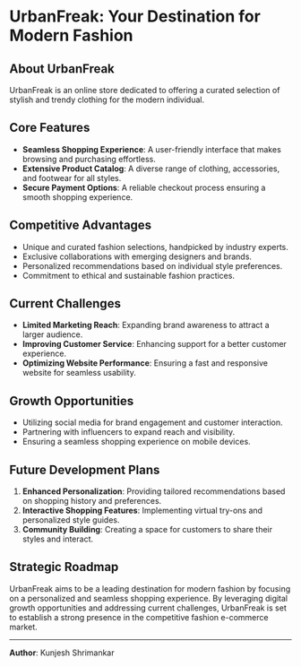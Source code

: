 # UrbanFreak: Your Destination for Modern Fashion

## About UrbanFreak
UrbanFreak is an online store dedicated to offering a curated selection of stylish and trendy clothing for the modern individual.

## Core Features
- **Seamless Shopping Experience**: A user-friendly interface that makes browsing and purchasing effortless.
- **Extensive Product Catalog**: A diverse range of clothing, accessories, and footwear for all styles.
- **Secure Payment Options**: A reliable checkout process ensuring a smooth shopping experience.

## Competitive Advantages
- Unique and curated fashion selections, handpicked by industry experts.
- Exclusive collaborations with emerging designers and brands.
- Personalized recommendations based on individual style preferences.
- Commitment to ethical and sustainable fashion practices.

## Current Challenges
- **Limited Marketing Reach**: Expanding brand awareness to attract a larger audience.
- **Improving Customer Service**: Enhancing support for a better customer experience.
- **Optimizing Website Performance**: Ensuring a fast and responsive website for seamless usability.

## Growth Opportunities
- Utilizing social media for brand engagement and customer interaction.
- Partnering with influencers to expand reach and visibility.
- Ensuring a seamless shopping experience on mobile devices.

## Future Development Plans
1. **Enhanced Personalization**: Providing tailored recommendations based on shopping history and preferences.
2. **Interactive Shopping Features**: Implementing virtual try-ons and personalized style guides.
3. **Community Building**: Creating a space for customers to share their styles and interact.

## Strategic Roadmap
UrbanFreak aims to be a leading destination for modern fashion by focusing on a personalized and seamless shopping experience. By leveraging digital growth opportunities and addressing current challenges, UrbanFreak is set to establish a strong presence in the competitive fashion e-commerce market.

---
**Author**: Kunjesh Shrimankar

